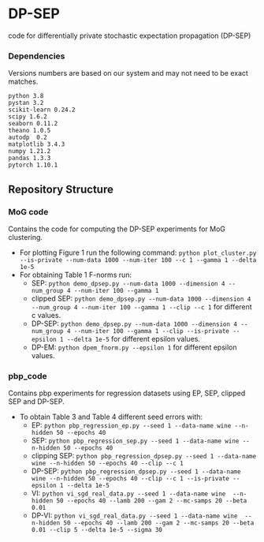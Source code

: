 # DP-SEP
code for differentially private stochastic expectation propagation (DP-SEP)

### Dependencies
Versions numbers are based on our system and may not need to be exact matches. 

    python 3.8
    pystan 3.2
    scikit-learn 0.24.2
    scipy 1.6.2
    seaborn 0.11.2
    theano 1.0.5
    autodp  0.2
    matplotlib 3.4.3
    numpy 1.21.2
    pandas 1.3.3
    pytorch 1.10.1

## Repository Structure

### MoG code

Contains the code for computing the DP-SEP experiments for MoG clustering.

- For plotting Figure 1 run the following command: `python plot_cluster.py --is-private --num-data 1000 --num-iter 100 --c 1 --gamma 1 --delta 1e-5`
- For obtaining Table 1 F-norms run:
    - SEP: `python demo_dpsep.py --num-data 1000 --dimension 4 --num_group 4 --num-iter 100 --gamma 1`
    - clipped SEP: `python demo_dpsep.py --num-data 1000 --dimension 4 --num_group 4 --num-iter 100 --gamma 1 --clip --c 1` for different c values.
    - DP-SEP: `python demo_dpsep.py --num-data 1000 --dimension 4 --num_group 4 --num-iter 100 --gamma 1 --clip --is-private --epsilon 1 --delta 1e-5` 
      for different epsilon values.
    - DP-EM: `python dpem_fnorm.py --epsilon 1` for different epsilon values.

 
### pbp_code

Contains pbp experiments for regression datasets using EP, SEP, clipped SEP and DP-SEP. 
- To obtain Table 3 and Table 4 different seed errors with:
    - EP: `python pbp_regression_ep.py --seed 1 --data-name wine --n-hidden 50 --epochs 40`
    - SEP: `python pbp_regression_sep.py --seed 1 --data-name wine --n-hidden 50 --epochs 40`
    - clipping SEP: `python pbp_regression_dpsep.py --seed 1 --data-name wine --n-hidden 50 --epochs 40 --clip --c 1`
    - DP-SEP: `python pbp_regression_dpsep.py --seed 1 --data-name wine --n-hidden 50 --epochs 40 --clip --c 1 --is-private --epsilon 1 --delta 1e-5`
    - VI:  `python vi_sgd_real_data.py --seed 1 --data-name wine  --n-hidden 50 --epochs 40 --lamb 200 --gam 2 --mc-samps 20 --beta 0.01`
    - DP-VI:  `python vi_sgd_real_data.py --seed 1 --data-name wine  --n-hidden 50 --epochs 40 --lamb 200 --gam 2 --mc-samps 20 --beta 0.01 --clip 5 --delta 1e-5 --sigma 30`

